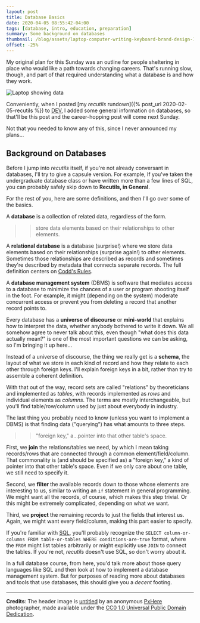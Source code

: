 ```yaml
---
layout: post
title: Database Basics
date: 2020-04-05 08:55:42-04:00
tags: [database, intro, education, preparation]
summary: Some background on databases
thumbnail: /blog/assets/laptop-computer-writing-keyboard-brand-design-104014-pxhere.com.png
offset: -25%
---
```


My original plan for this Sunday was an outline for people sheltering in place who would like a path towards changing careers.  That's running slow, though, and part of that required understanding what a database is and how they work.

![Laptop showing data](/blog/assets/laptop-computer-writing-keyboard-brand-design-104014-pxhere.com.png "Laptop showing data")

Conveniently, when I posted [my *recutils* rundown]({% post_url 2020-02-05-recutils %}) to [<i class="fab fa-dev"></i> DEV](https://dev.to/jcolag/recutils-the-plain-text-database-52ma), I added some general information on databases, so that'll be this post and the career-hopping post will come next Sunday.

Not that you needed to know any of this, since I never announced my plans...

## Background on Databases

Before I jump into *recutils* itself, if you're not already conversant in databases, I'll try to give a capsule version.  For example, If you've taken the undergraduate database class or have written more than a few lines of SQL, you can probably safely skip down to **Recutils, in General**.

For the rest of you, here are some definitions, and then I'll go over some of the basics.

A **database** is a collection of related data, regardless of the form.

 > > store data elements based on their relationships to other elements.

A **relational database** is a database (surprise!) where we store data elements based on their relationships (surprise again!) to other elements.  Sometimes those relationships are described as records and sometimes they're described by metadata that connects separate records.  The full definition centers on [Codd's Rules](https://en.wikipedia.org/wiki/Codd's_12_rules).

A **database management system** (DBMS) is software that mediates access to a database to minimize the chances of a user or program shooting itself in the foot.  For example, it might (depending on the system) moderate concurrent access or prevent you from deleting a record that another record points to.

Every database has a **universe of discourse** or **mini-world** that explains how to interpret the data, whether anybody bothered to write it down.  We all somehow agree to never talk about this, even though "what does this data actually mean?" is one of the most important questions we can be asking, so I'm bringing it up here...

Instead of a universe of discourse, the thing we really get is a **schema**, the layout of what we store in each kind of record and how they relate to each other through foreign keys.  I'll explain foreign keys in a bit, rather than try to assemble a coherent definition.

With that out of the way, record sets are called "relations" by theoreticians and implemented as *tables*, with records implemented as *rows* and individual elements as *columns*.  The terms are mostly interchangeable, but you'll find table/row/column used by just about everybody in industry.

The last thing you probably need to know (unless you want to implement a DBMS) is that finding data ("querying") has what amounts to three steps.

 > > "foreign key," a...pointer into that other table's space.

First, we **join** the relations/tables we need, by which I mean taking records/rows that are connected through a common element/field/column.  That commonality is (and should be specified as) a "foreign key," a kind of pointer into that other table's space.  Even if we only care about one table, we still need to specify it.

Second, we **filter** the available records down to those whose elements are interesting to us, similar to writing an `if` statement in general programming.  We might want all the records, of course, which makes this step trivial.  Or this might be extremely complicated, depending on what we want.

Third, we **project** the remaining records to just the fields that interest us.  Again, we might want every field/column, making this part easier to specify.

If you're familiar with [SQL](https://en.wikipedia.org/wiki/SQL), you'll probably recognize the `SELECT column-or-columns FROM table-or-tables WHERE conditions-are-true` format, where the `FROM` might list tables arbitrarily or might explicitly use `JOIN` to connect the tables.  If you're not, *recutils* doesn't use SQL, so don't worry about it.

In a full database course, from here, you'd talk more about those query languages like SQL and then look at how to implement a database management system.  But for purposes of reading more about databases and tools that use databases, this should give you a *decent* footing.

#### <i class="fas fa-database"></i>

* * *

**Credits**: The header image is [untitled](https://pxhere.com/en/photo/104014) by an anonymous [PxHere](https://pxhere.com) photographer, made available under the [CC0 1.0 Universal Public Domain Dedication](https://creativecommons.org/publicdomain/zero/1.0/).
